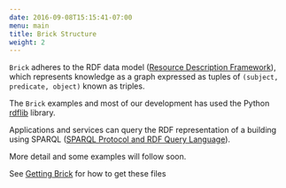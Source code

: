 ```yaml
---
date: 2016-09-08T15:15:41-07:00
menu: main
title: Brick Structure
weight: 2
---
```


`Brick` adheres to the RDF data model ([Resource Description Framework](https://www.w3.org/TR/2014/NOTE-rdf11-primer-20140225/)), which
represents knowledge as a graph expressed as tuples of `(subject, predicate, object)` known as triples.

The `Brick` examples and most of our development has used the Python
[rdflib](https://rdflib.readthedocs.io/en/stable/) library.

Applications and services can query the RDF representation of a building using
SPARQL ([SPARQL Protocol and RDF Query Language](https://www.w3.org/TR/rdf-sparql-query/)).

More detail and some examples will follow soon.

See [Getting Brick](/source) for how to get these files
